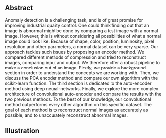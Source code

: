 ## Abstract

Anomaly detection is a challenging task, and is of great promise for improving industrial quality control. One could think finding out that an image is abnormal might be done by comparing a test image with a normal image. However, this is without considering all possibilities of what a normal image could look like. Because of shape, color, position, luminosity, pixel resolution and other parameters, a normal dataset can be very sparse. Our approach tackles such issues by proposing an encoder method. We compared different methods of compression and tried to reconstruct images, comparing input and output.  We therefore offer a robust pipeline to make a conclusion out of an image. Firstly, we provide a background section in order to understand the concepts we are working with. Then, we discuss the PCA encoder method and compare our own algorithm with the scikit-learn function. The third section is dedicated to the auto-encoder method using deep neural-networks. Finally, we explore the more complex architecture of convolutional auto-encoder and compare the results with the two previous methods. To the best of our knowledge, our convolutional method outperforms every other algorithm on this specific dataset. The goal of each method is to reconstruct normal images as accurately as possible, and to unaccurately reconstruct abnormal images.

## Illustration
